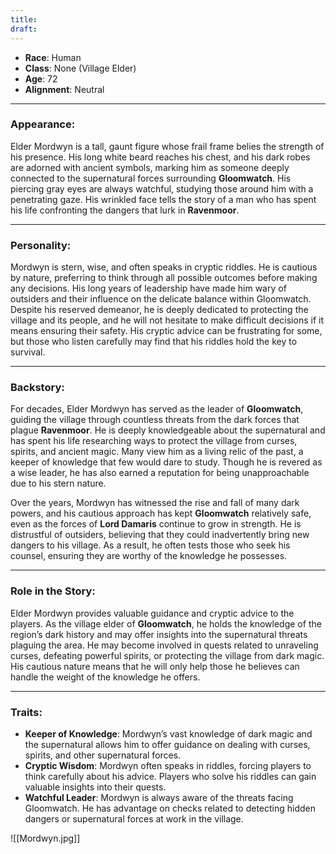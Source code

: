 ```yaml
---
title: 
draft:
---
```

- **Race**: Human
- **Class**: None (Village Elder)
- **Age**: 72
- **Alignment**: Neutral

---

### **Appearance**:

Elder Mordwyn is a tall, gaunt figure whose frail frame belies the strength of his presence. His long white beard reaches his chest, and his dark robes are adorned with ancient symbols, marking him as someone deeply connected to the supernatural forces surrounding **Gloomwatch**. His piercing gray eyes are always watchful, studying those around him with a penetrating gaze. His wrinkled face tells the story of a man who has spent his life confronting the dangers that lurk in **Ravenmoor**.

---

### **Personality**:

Mordwyn is stern, wise, and often speaks in cryptic riddles. He is cautious by nature, preferring to think through all possible outcomes before making any decisions. His long years of leadership have made him wary of outsiders and their influence on the delicate balance within Gloomwatch. Despite his reserved demeanor, he is deeply dedicated to protecting the village and its people, and he will not hesitate to make difficult decisions if it means ensuring their safety. His cryptic advice can be frustrating for some, but those who listen carefully may find that his riddles hold the key to survival.

---

### **Backstory**:

For decades, Elder Mordwyn has served as the leader of **Gloomwatch**, guiding the village through countless threats from the dark forces that plague **Ravenmoor**. He is deeply knowledgeable about the supernatural and has spent his life researching ways to protect the village from curses, spirits, and ancient magic. Many view him as a living relic of the past, a keeper of knowledge that few would dare to study. Though he is revered as a wise leader, he has also earned a reputation for being unapproachable due to his stern nature.

Over the years, Mordwyn has witnessed the rise and fall of many dark powers, and his cautious approach has kept **Gloomwatch** relatively safe, even as the forces of **Lord Damaris** continue to grow in strength. He is distrustful of outsiders, believing that they could inadvertently bring new dangers to his village. As a result, he often tests those who seek his counsel, ensuring they are worthy of the knowledge he possesses.

---

### **Role in the Story**:

Elder Mordwyn provides valuable guidance and cryptic advice to the players. As the village elder of **Gloomwatch**, he holds the knowledge of the region’s dark history and may offer insights into the supernatural threats plaguing the area. He may become involved in quests related to unraveling curses, defeating powerful spirits, or protecting the village from dark magic. His cautious nature means that he will only help those he believes can handle the weight of the knowledge he offers.

---

### **Traits**:

- **Keeper of Knowledge**: Mordwyn’s vast knowledge of dark magic and the supernatural allows him to offer guidance on dealing with curses, spirits, and other supernatural forces.
- **Cryptic Wisdom**: Mordwyn often speaks in riddles, forcing players to think carefully about his advice. Players who solve his riddles can gain valuable insights into their quests.
- **Watchful Leader**: Mordwyn is always aware of the threats facing Gloomwatch. He has advantage on checks related to detecting hidden dangers or supernatural forces at work in the village.

![[Mordwyn.jpg]]